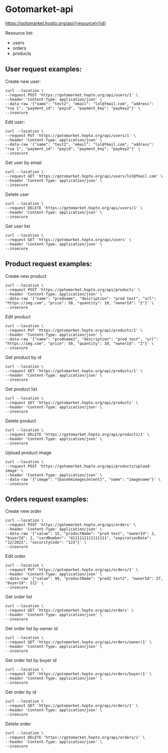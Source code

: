 
# Gotomarket-api

https://gotomarket.hopto.org/api/{resource}/{id}

Resource list:
- users
- orders
- products

## User request examples:

Create new user:
``` 
curl --location \
--request POST 'https://gotomarket.hopto.org/api/users/1' \
--header 'Content-Type: application/json' \
--data-raw '{"name": "test2", "email": "lol@fmail.com", "address": "rua 1", "payment_id": "payid", "payment_key": "paykey2"}' \
--insecure
```

Edit user:
``` 
curl --location \
--request PUT 'https://gotomarket.hopto.org/api/users/1' \
--header 'Content-Type: application/json' \
--data-raw '{"name": "test2", "email": "lol@fmail.com", "address": "rua 1", "payment_id": "payid", "payment_key": "paykey2"}' \
--insecure
```

Get user by email
```
curl --location \
--request GET 'https://gotomarket.hopto.org/api/users/lol@fmail.com' \
--header 'Content-Type: application/json' \
--insecure 
```

Delete user
```
curl --location \
--request DELETE 'https://gotomarket.hopto.org/api/users/1' \
--header 'Content-Type: application/json' \
--insecure
```

Get user list
```
curl --location \
--request GET 'https://gotomarket.hopto.org/api/users' \
--header 'Content-Type: application/json' \
--insecure
```

## Product request examples:

Create new product
```
curl --location \
--request POST 'https://gotomarket.hopto.org/api/products' \
--header 'Content-Type: application/json' \
--data-raw '{"name": "prodname", "description": "prod test", "url": "https://img.com", "price": 50, "quantity": 10, "ownerId": "2"}' \
--insecure
```

Edit product
```
curl --location \
--request PUT 'https://gotomarket.hopto.org/api/products/1' \
--header 'Content-Type: application/json' \
--data-raw '{"name": "prodname2", "description": "prod test", "url": "https://img.com", "price": 50, "quantity": 10, "ownerId": "2"}' \
--insecure
```

Get product by id
```
curl --location \
--request GET 'https://gotomarket.hopto.org/api/products/1' \
--header 'Content-Type: application/json' \
--insecure
```

Get product list
```
curl --location \
--request GET 'https://gotomarket.hopto.org/api/products' \
--header 'Content-Type: application/json' \
--insecure
```

Delete product
```
curl --location \
--request DELETE 'https://gotomarket.hopto.org/api/products/1' \
--header 'Content-Type: application/json' \
--insecure
```

Upload product image
```
curl --location \
--request POST 'https://gotomarket.hopto.org/api/products/upload-image' \
--header 'Content-Type: application/json' \
--data-raw '{"image": "{base64imagecontent}", "name": "imagename"}' \
--insecure
```

## Orders request examples:

Create new order
```
curl --location \
--request POST 'https://gotomarket.hopto.org/api/orders' \
--header 'Content-Type: application/json' \
--data-raw '{"value": 15, "productName": "prod test", "ownerId": 2, "buyerId": 2, "cardNumber": "4111111111111111", "expirationDate": "12/2021", "securityCode": "123"}' \
--insecure
```

Edit order
```
curl --location \
--request PUT 'https://gotomarket.hopto.org/api/orders/1' \
--header 'Content-Type: application/json' \
--data-raw '{"value": 99, "productName": "prod2 test2", "ownerId": 27, "buyerId": 21}' \
--insecure
```

Get order list
```
curl --location \
--request GET 'https://gotomarket.hopto.org/api/orders' \
--header 'Content-Type: application/json' \
--insecure
```

Get order list by owner id
```
curl --location \
--request GET 'https://gotomarket.hopto.org/api/orders/owner/1' \
--header 'Content-Type: application/json' \
--insecure
```

Get order list by buyer id
```
curl --location \
--request GET 'https://gotomarket.hopto.org/api/orders/buyer/1' \
--header 'Content-Type: application/json' \
--insecure
```

Get order by id
```
curl --location \
--request GET 'https://gotomarket.hopto.org/api/orders/1' \
--header 'Content-Type: application/json' \
--insecure
```

Delete order
```
curl --location \ 
--request DELETE 'https://gotomarket.hopto.org/api/orders/1' \
--header 'Content-Type: application/json' \
--insecure
 ```
